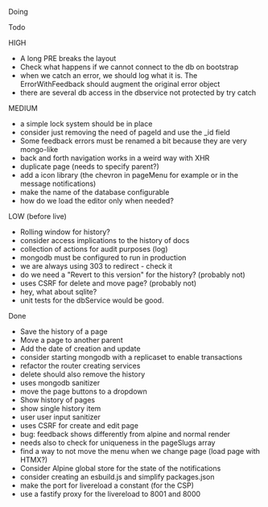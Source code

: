 Doing

Todo

  HIGH
  - A long PRE breaks the layout
  - Check what happens if we cannot connect to the db on bootstrap
  - when we catch an error, we should log what it is. The ErrorWithFeedback should augment the original error object
  - there are several db access in the dbservice not protected by try catch

  MEDIUM
  - a simple lock system should be in place
  - consider just removing the need of pageId and use the _id field
  - Some feedback errors must be renamed a bit because they are very mongo-like
  - back and forth navigation works in a weird way with XHR
  - duplicate page (needs to specify parent?)
  - add a icon library (the chevron in pageMenu for example or in the message notifications)
  - make the name of the database configurable
  - how do we load the editor only when needed?

  LOW (before live)
  - Rolling window for history?
  - consider access implications to the history of docs
  - collection of actions for audit purposes (log)
  - mongodb must be configured to run in production
  - we are always using 303 to redirect - check it
  - do we need a "Revert to this version" for the history? (probably not)
  - uses CSRF for delete and move page? (probably not)
  - hey, what about sqlite?
  - unit tests for the dbService would be good.

Done
- Save the history of a page
- Move a page to another parent
- Add the date of creation and update
- consider starting mongodb with a replicaset to enable transactions
- refactor the router creating services
- delete should also remove the history
- uses mongodb sanitizer
- move the page buttons to a dropdown
- Show history of pages
- show single history item
- user user input sanitizer
- uses CSRF for create and edit page
- bug: feedback shows differently from alpine and normal render
- needs also to check for uniqueness in the pageSlugs array
- find a way to not move the menu when we change page (load page with HTMX?)
- Consider Alpine global store for the state of the notifications
- consider creating an esbuild.js and simplify packages.json
- make the port for livereload a constant (for the CSP)
- use a fastify proxy for the livereload to 8001 and 8000
